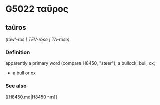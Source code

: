 # G5022 ταῦρος

## taûros

_(tow'-ros | TEV-rose | TA-rose)_

### Definition

apparently a primary word (compare H8450, "steer"); a bullock; bull, ox; 

- a bull or ox

### See also

[[H8450.md|H8450 תור]]
